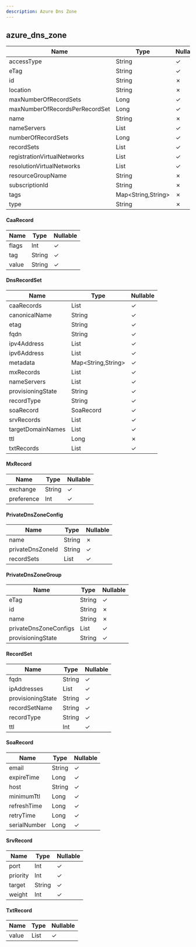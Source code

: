 ```yaml
---
description: Azure Dns Zone
---
```

azure_dns_zone
--------------

| **Name**                       | **Type**                  | **Nullable** |
| ------------------------------ | ------------------------- | ------------ |
| accessType                     | String                    | &check;      |
| eTag                           | String                    | &check;      |
| id                             | String                    | &cross;      |
| location                       | String                    | &cross;      |
| maxNumberOfRecordSets          | Long                      | &check;      |
| maxNumberOfRecordsPerRecordSet | Long                      | &check;      |
| name                           | String                    | &cross;      |
| nameServers                    | List<String>              | &check;      |
| numberOfRecordSets             | Long                      | &check;      |
| recordSets                     | List<DnsRecordSet>        | &check;      |
| registrationVirtualNetworks    | List<PrivateDnsZoneGroup> | &check;      |
| resolutionVirtualNetworks      | List<PrivateDnsZoneGroup> | &check;      |
| resourceGroupName              | String                    | &cross;      |
| subscriptionId                 | String                    | &cross;      |
| tags                           | Map<String,String>        | &cross;      |
| type                           | String                    | &cross;      |

#### CaaRecord
| **Name** | **Type** | **Nullable** |
| -------- | -------- | ------------ |
| flags    | Int      | &check;      |
| tag      | String   | &check;      |
| value    | String   | &check;      |

#### DnsRecordSet
| **Name**          | **Type**           | **Nullable** |
| ----------------- | ------------------ | ------------ |
| caaRecords        | List<CaaRecord>    | &check;      |
| canonicalName     | String             | &check;      |
| etag              | String             | &check;      |
| fqdn              | String             | &check;      |
| ipv4Address       | List<String>       | &check;      |
| ipv6Address       | List<String>       | &check;      |
| metadata          | Map<String,String> | &check;      |
| mxRecords         | List<MxRecord>     | &check;      |
| nameServers       | List<String>       | &check;      |
| provisioningState | String             | &check;      |
| recordType        | String             | &check;      |
| soaRecord         | SoaRecord          | &check;      |
| srvRecords        | List<SrvRecord>    | &check;      |
| targetDomainNames | List<String>       | &check;      |
| ttl               | Long               | &cross;      |
| txtRecords        | List<TxtRecord>    | &check;      |

#### MxRecord
| **Name**   | **Type** | **Nullable** |
| ---------- | -------- | ------------ |
| exchange   | String   | &check;      |
| preference | Int      | &check;      |

#### PrivateDnsZoneConfig
| **Name**         | **Type**        | **Nullable** |
| ---------------- | --------------- | ------------ |
| name             | String          | &cross;      |
| privateDnsZoneId | String          | &check;      |
| recordSets       | List<RecordSet> | &check;      |

#### PrivateDnsZoneGroup
| **Name**              | **Type**                   | **Nullable** |
| --------------------- | -------------------------- | ------------ |
| eTag                  | String                     | &check;      |
| id                    | String                     | &cross;      |
| name                  | String                     | &cross;      |
| privateDnsZoneConfigs | List<PrivateDnsZoneConfig> | &check;      |
| provisioningState     | String                     | &check;      |

#### RecordSet
| **Name**          | **Type**     | **Nullable** |
| ----------------- | ------------ | ------------ |
| fqdn              | String       | &check;      |
| ipAddresses       | List<String> | &check;      |
| provisioningState | String       | &check;      |
| recordSetName     | String       | &check;      |
| recordType        | String       | &check;      |
| ttl               | Int          | &check;      |

#### SoaRecord
| **Name**     | **Type** | **Nullable** |
| ------------ | -------- | ------------ |
| email        | String   | &check;      |
| expireTime   | Long     | &check;      |
| host         | String   | &check;      |
| minimumTtl   | Long     | &check;      |
| refreshTime  | Long     | &check;      |
| retryTime    | Long     | &check;      |
| serialNumber | Long     | &check;      |

#### SrvRecord
| **Name** | **Type** | **Nullable** |
| -------- | -------- | ------------ |
| port     | Int      | &check;      |
| priority | Int      | &check;      |
| target   | String   | &check;      |
| weight   | Int      | &check;      |

#### TxtRecord
| **Name** | **Type**     | **Nullable** |
| -------- | ------------ | ------------ |
| value    | List<String> | &check;      |
